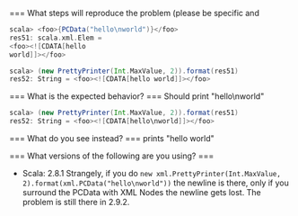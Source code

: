 === What steps will reproduce the problem (please be specific and 
```scala
scala> <foo>{PCData("hello\nworld")}</foo>
res51: scala.xml.Elem =
<foo><![CDATA[hello
world]]></foo>

scala> (new PrettyPrinter(Int.MaxValue, 2)).format(res51)
res52: String = <foo><![CDATA[hello world]]></foo>
```



=== What is the expected behavior? ===
Should print "hello\nworld"
```scala
scala> (new PrettyPrinter(Int.MaxValue, 2)).format(res51)
res52: String = <foo><![CDATA[hello\nworld]]></foo>
```

=== What do you see instead? ===
prints "hello world"


=== What versions of the following are you using? ===
  - Scala: 2.8.1
Strangely, if you do `new xml.PrettyPrinter(Int.MaxValue, 2).format(xml.PCData("hello\nworld"))` the newline is there, only if you surround the PCData with XML Nodes the newline gets lost. The problem is still there in 2.9.2.
